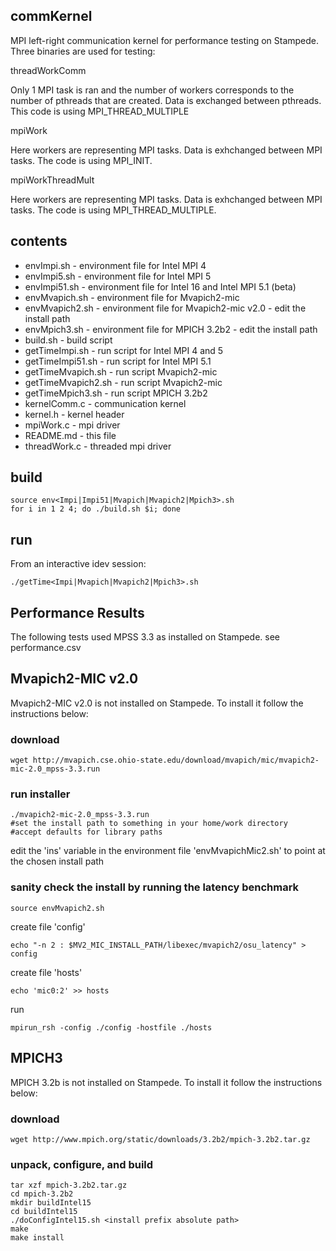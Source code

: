 ## commKernel
MPI left-right communication kernel for performance testing on Stampede.  Three binaries are used for testing:

threadWorkComm

Only 1 MPI task is ran and the number of workers corresponds to the number of pthreads that are created. Data is exchanged between pthreads. This code is using MPI_THREAD_MULTIPLE

mpiWork

Here workers are representing MPI tasks. Data is exhchanged between MPI tasks. The code is using MPI_INIT.

mpiWorkThreadMult

Here workers are representing MPI tasks. Data is exhchanged between MPI tasks. The code is using MPI_THREAD_MULTIPLE.

## contents
- envImpi.sh - environment file for Intel MPI 4
- envImpi5.sh - environment file for Intel MPI 5
- envImpi51.sh - environment file for Intel 16 and Intel MPI 5.1 (beta)
- envMvapich.sh - environment file for Mvapich2-mic
- envMvapich2.sh - environment file for Mvapich2-mic v2.0 - edit the install path
- envMpich3.sh - environment file for MPICH 3.2b2 - edit the install path
- build.sh - build script 
- getTimeImpi.sh - run script for Intel MPI 4 and 5
- getTimeImpi51.sh - run script for Intel MPI 5.1
- getTimeMvapich.sh - run script Mvapich2-mic
- getTimeMvapich2.sh - run script Mvapich2-mic
- getTimeMpich3.sh - run script MPICH 3.2b2
- kernelComm.c - communication kernel
- kernel.h - kernel header
- mpiWork.c - mpi driver
- README.md - this file 
- threadWork.c - threaded mpi driver

## build
    source env<Impi|Impi51|Mvapich|Mvapich2|Mpich3>.sh
    for i in 1 2 4; do ./build.sh $i; done

## run
From an interactive idev session:

    ./getTime<Impi|Mvapich|Mvapich2|Mpich3>.sh

## Performance Results

The following tests used MPSS 3.3 as installed on Stampede.
see performance.csv

## Mvapich2-MIC v2.0
Mvapich2-MIC v2.0 is not installed on Stampede.  To install it follow the instructions below:

### download
    wget http://mvapich.cse.ohio-state.edu/download/mvapich/mic/mvapich2-mic-2.0_mpss-3.3.run

### run installer
    ./mvapich2-mic-2.0_mpss-3.3.run
    #set the install path to something in your home/work directory
    #accept defaults for library paths 
edit the 'ins' variable in the environment file 'envMvapichMic2.sh' to point at the chosen install path

### sanity check the install by running the latency benchmark

    source envMvapich2.sh
create file 'config'

    echo "-n 2 : $MV2_MIC_INSTALL_PATH/libexec/mvapich2/osu_latency" > config
create file 'hosts'

    echo 'mic0:2' >> hosts
run

    mpirun_rsh -config ./config -hostfile ./hosts

## MPICH3 
MPICH 3.2b is not installed on Stampede.  To install it follow the instructions below:

### download 
    wget http://www.mpich.org/static/downloads/3.2b2/mpich-3.2b2.tar.gz

### unpack, configure, and build
    tar xzf mpich-3.2b2.tar.gz
    cd mpich-3.2b2
    mkdir buildIntel15
    cd buildIntel15
    ./doConfigIntel15.sh <install prefix absolute path>
    make 
    make install
